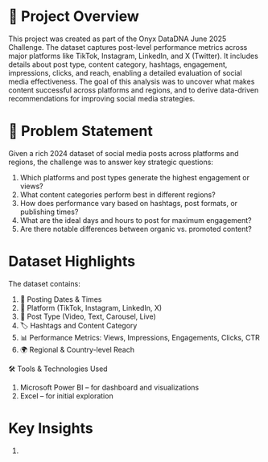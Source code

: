 # 🧾 Project Overview
This project was created as part of the Onyx DataDNA June 2025 Challenge. The dataset captures post-level performance metrics across major platforms like TikTok, Instagram, LinkedIn, and X (Twitter). It includes details about post type, content category, hashtags, engagement, impressions, clicks, and reach, enabling a detailed evaluation of social media effectiveness. The goal of this analysis was to uncover what makes content successful across platforms and regions, and to derive data-driven recommendations for improving social media strategies.

# 🎯 Problem Statement
Given a rich 2024 dataset of social media posts across platforms and regions, the challenge was to answer key strategic questions:
1. Which platforms and post types generate the highest engagement or views?
2. What content categories perform best in different regions?
3. How does performance vary based on hashtags, post formats, or publishing times?
4. What are the ideal days and hours to post for maximum engagement?
5. Are there notable differences between organic vs. promoted content?

# Dataset Highlights
The dataset contains:
1. 📆 Posting Dates & Times
2. 📌 Platform (TikTok, Instagram, LinkedIn, X)
3. 🧩 Post Type (Video, Text, Carousel, Live)
4. 🏷️ Hashtags and Content Category
5. 📊 Performance Metrics: Views, Impressions, Engagements, Clicks, CTR
6. 🌍 Regional & Country-level Reach

🛠️ Tools & Technologies Used
1. Microsoft Power BI – for dashboard and visualizations
2. Excel – for initial exploration

# Key Insights
1. 

















